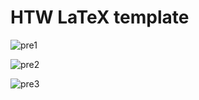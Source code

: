# HTW LaTeX template

![pre1](http://i.imgur.com/OxDfeLL.jpg)

![pre2](http://i.imgur.com/7yASVir.jpg)

![pre3](http://i.imgur.com/rPKhkab.jpg)
